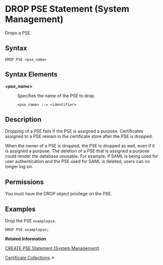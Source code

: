 <!-- loio25d67950e6614770aa98aec23ab117ee -->

# DROP PSE Statement \(System Management\)

Drops a PSE.



## Syntax

```
DROP PSE <pse_name>
```



## Syntax Elements


<dl>
<dt><b>

*<pse\_name\>*

</b></dt>
<dd>

Specifies the name of the PSE to drop.

```
<pse_name> ::= <identifier>
```



</dd>
</dl>



## Description

Dropping of a PSE fails if the PSE is assigned a purpose. Certificates assigned to a PSE remain in the certificate store after the PSE is dropped.

When the owner of a PSE is dropped, the PSE is dropped as well, even if it is assigned a purpose. The deletion of a PSE that is assigned a purpose could render the database unusable. For example, if SAML is being used for user authentication and the PSE used for SAML is deleted, users can no longer log on.



<a name="loio25d67950e6614770aa98aec23ab117ee__section_kt1_zlm_wcb"/>

## Permissions

You must have the DROP object privilege on the PSE.



## Examples

Drop the PSE `examplepse`.

```
DROP PSE examplepse;
```

**Related Information**  


[CREATE PSE Statement \(System Management\)](create-pse-statement-system-management-4d80bf6.md "Creates a personal security environment (PSE).")

[Certificate Collections](https://help.sap.com/viewer/a1317de16a1e41a6b0ff81849d80713c/2024_1_QRC/en-US/75d0cfec8e4f44c3a649d26e9cefa314.html "A certificate collection is a secure location where the public-key certificates of trusted communication partners or root certificates from trusted Certification Authorities are stored. Certificate collections are created and managed as database objects directly in the SAP HANA database.") :arrow_upper_right:


